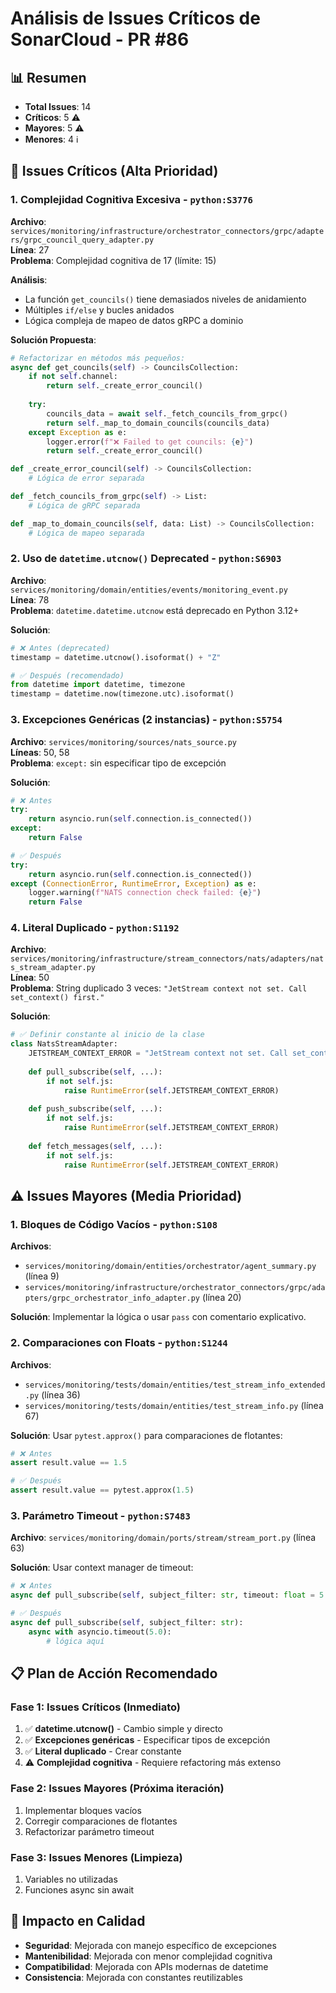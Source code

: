 # Análisis de Issues Críticos de SonarCloud - PR #86

## 📊 Resumen
- **Total Issues**: 14
- **Críticos**: 5 ⚠️
- **Mayores**: 5 ⚠️
- **Menores**: 4 ℹ️

## 🚨 Issues Críticos (Alta Prioridad)

### 1. **Complejidad Cognitiva Excesiva** - `python:S3776`
**Archivo**: `services/monitoring/infrastructure/orchestrator_connectors/grpc/adapters/grpc_council_query_adapter.py`  
**Línea**: 27  
**Problema**: Complejidad cognitiva de 17 (límite: 15)

**Análisis**:
- La función `get_councils()` tiene demasiados niveles de anidamiento
- Múltiples `if/else` y bucles anidados
- Lógica compleja de mapeo de datos gRPC a dominio

**Solución Propuesta**:
```python
# Refactorizar en métodos más pequeños:
async def get_councils(self) -> CouncilsCollection:
    if not self.channel:
        return self._create_error_council()
    
    try:
        councils_data = await self._fetch_councils_from_grpc()
        return self._map_to_domain_councils(councils_data)
    except Exception as e:
        logger.error(f"❌ Failed to get councils: {e}")
        return self._create_error_council()

def _create_error_council(self) -> CouncilsCollection:
    # Lógica de error separada

def _fetch_councils_from_grpc(self) -> List:
    # Lógica de gRPC separada

def _map_to_domain_councils(self, data: List) -> CouncilsCollection:
    # Lógica de mapeo separada
```

### 2. **Uso de `datetime.utcnow()` Deprecated** - `python:S6903`
**Archivo**: `services/monitoring/domain/entities/events/monitoring_event.py`  
**Línea**: 78  
**Problema**: `datetime.datetime.utcnow` está deprecado en Python 3.12+

**Solución**:
```python
# ❌ Antes (deprecated)
timestamp = datetime.utcnow().isoformat() + "Z"

# ✅ Después (recomendado)
from datetime import datetime, timezone
timestamp = datetime.now(timezone.utc).isoformat()
```

### 3. **Excepciones Genéricas (2 instancias)** - `python:S5754`
**Archivo**: `services/monitoring/sources/nats_source.py`  
**Líneas**: 50, 58  
**Problema**: `except:` sin especificar tipo de excepción

**Solución**:
```python
# ❌ Antes
try:
    return asyncio.run(self.connection.is_connected())
except:
    return False

# ✅ Después
try:
    return asyncio.run(self.connection.is_connected())
except (ConnectionError, RuntimeError, Exception) as e:
    logger.warning(f"NATS connection check failed: {e}")
    return False
```

### 4. **Literal Duplicado** - `python:S1192`
**Archivo**: `services/monitoring/infrastructure/stream_connectors/nats/adapters/nats_stream_adapter.py`  
**Línea**: 50  
**Problema**: String duplicado 3 veces: `"JetStream context not set. Call set_context() first."`

**Solución**:
```python
# ✅ Definir constante al inicio de la clase
class NatsStreamAdapter:
    JETSTREAM_CONTEXT_ERROR = "JetStream context not set. Call set_context() first."
    
    def pull_subscribe(self, ...):
        if not self.js:
            raise RuntimeError(self.JETSTREAM_CONTEXT_ERROR)
    
    def push_subscribe(self, ...):
        if not self.js:
            raise RuntimeError(self.JETSTREAM_CONTEXT_ERROR)
    
    def fetch_messages(self, ...):
        if not self.js:
            raise RuntimeError(self.JETSTREAM_CONTEXT_ERROR)
```

## ⚠️ Issues Mayores (Media Prioridad)

### 1. **Bloques de Código Vacíos** - `python:S108`
**Archivos**: 
- `services/monitoring/domain/entities/orchestrator/agent_summary.py` (línea 9)
- `services/monitoring/infrastructure/orchestrator_connectors/grpc/adapters/grpc_orchestrator_info_adapter.py` (línea 20)

**Solución**: Implementar la lógica o usar `pass` con comentario explicativo.

### 2. **Comparaciones con Floats** - `python:S1244`
**Archivos**: 
- `services/monitoring/tests/domain/entities/test_stream_info_extended.py` (línea 36)
- `services/monitoring/tests/domain/entities/test_stream_info.py` (línea 67)

**Solución**: Usar `pytest.approx()` para comparaciones de flotantes:
```python
# ❌ Antes
assert result.value == 1.5

# ✅ Después
assert result.value == pytest.approx(1.5)
```

### 3. **Parámetro Timeout** - `python:S7483`
**Archivo**: `services/monitoring/domain/ports/stream/stream_port.py` (línea 63)

**Solución**: Usar context manager de timeout:
```python
# ❌ Antes
async def pull_subscribe(self, subject_filter: str, timeout: float = 5.0):

# ✅ Después
async def pull_subscribe(self, subject_filter: str):
    async with asyncio.timeout(5.0):
        # lógica aquí
```

## 📋 Plan de Acción Recomendado

### **Fase 1: Issues Críticos (Inmediato)**
1. ✅ **datetime.utcnow()** - Cambio simple y directo
2. ✅ **Excepciones genéricas** - Especificar tipos de excepción
3. ✅ **Literal duplicado** - Crear constante
4. ⚠️ **Complejidad cognitiva** - Requiere refactoring más extenso

### **Fase 2: Issues Mayores (Próxima iteración)**
1. Implementar bloques vacíos
2. Corregir comparaciones de flotantes
3. Refactorizar parámetro timeout

### **Fase 3: Issues Menores (Limpieza)**
1. Variables no utilizadas
2. Funciones async sin await

## 🎯 Impacto en Calidad
- **Seguridad**: Mejorada con manejo específico de excepciones
- **Mantenibilidad**: Mejorada con menor complejidad cognitiva
- **Compatibilidad**: Mejorada con APIs modernas de datetime
- **Consistencia**: Mejorada con constantes reutilizables
